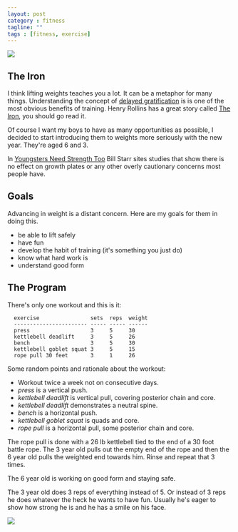 ```yaml
---
layout: post
category : fitness
tagline: ""
tags : [fitness, exercise]
---
```


![](https://farm4.staticflickr.com/3690/11787566944_a1715689bf_m.jpg)

## The Iron
I think lifting weights teaches you a lot.  It can be a metaphor for
many things.  Understanding the concept of [delayed gratification](http://www.psychologytoday.com/blog/happiness-in-world/201207/the-power-delaying-gratification) 
is is one of the most obvious benefits of training.
Henry Rollins has a great story called [The Iron](http://www.oldtimestrongman.com/strength-articles/iron-henry-rollins), you should go read it.

Of course I want my boys to have as many opportunities as possible, I decided 
to start introducing them to weights more seriously with the new year.
They're aged 6 and 3.

In [Youngsters Need Strength Too](http://startingstrength.com/articles/young_strength_starr.pdf)
Bill Starr sites studies that show there is no effect on growth plates or any other overly cautionary
concerns most people have.   

## Goals

Advancing in weight is a distant concern.  Here are my goals for them 
in doing this.

- be able to lift safely
- have fun
- develop the habit of training (it's something you just do)
- know what hard work is
- understand good form 

## The Program

There's only one workout and this is it:

      exercise                sets  reps  weight
      ----------------------- ----- ----- ------
      press                   3     5     30
      kettlebell deadlift     3     5     26
      bench                   3     5     30
      kettlebell goblet squat 3     5     15
      rope pull 30 feet       3     1     26

Some random points and rationale about the workout:

- Workout twice a week not on consecutive days.
- *press* is a vertical push.
- *kettlebell deadlift* is vertical pull, covering posterior chain and core.
- *kettlebell deadlift* demonstrates a neutral spine.
- *bench* is a horizontal push.
- *kettlebell goblet squat* is quads and core. 
- *rope pull* is a horizontal pull, some posterior chain and core.

The rope pull is done with a 26 lb kettlebell tied to the end of a 30 foot 
battle rope.  The 3 year old pulls out the empty end of the rope and then 
the 6 year old pulls the weighted end towards him.  Rinse and repeat that
3 times.

The 6 year old is working on good form and staying safe.

The 3 year old does 3 reps of everything instead of 5.  Or instead of 3 reps
he does whatever the heck he wants to have fun.  Usually he's eager to show
how strong he is and he has a smile on his face.

![](https://farm3.staticflickr.com/2834/11787393173_f55ef43d08_m.jpg)
